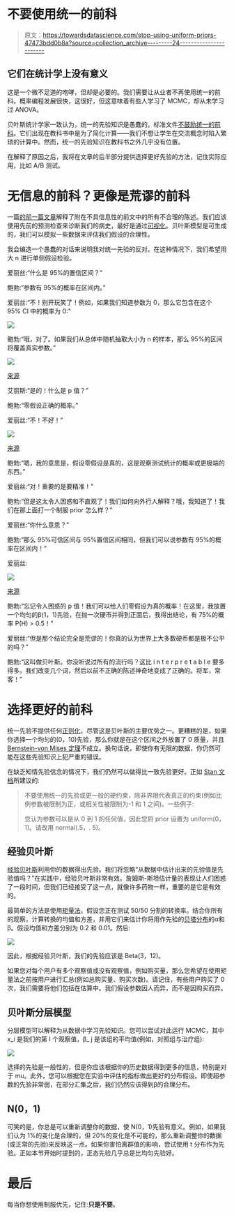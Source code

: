 # 不要使用统一的前科

> 原文：<https://towardsdatascience.com/stop-using-uniform-priors-47473bdd0b8a?source=collection_archive---------24----------------------->

## 它们在统计学上没有意义

这是一个微不足道的咆哮，但却是必要的。我们需要让从业者不再使用统一的前科。概率编程发展很快，这很好，但这意味着有些人学习了 MCMC，却从未学习过 ANOVA。

贝叶斯统计学家一致认为，统一的先验知识是愚蠢的。标准文件[不鼓励统一的前科](https://github.com/stan-dev/stan/wiki/Prior-Choice-Recommendations)。它们出现在教科书中是为了简化计算——我们不想让学生在交流概念时陷入繁琐的计算中。然而，统一的先验知识在教科书之外几乎没有位置。

在解释了原因之后，我将在文章的后半部分提供选择更好先验的方法，记住实际应用，比如 A/B 测试。

# 无信息的前科？更像是荒谬的前科

一篇[的前一篇文章](https://medium.com/analytics-vidhya/how-this-frequentist-turned-bayesian-7066e210a301?source=friends_link&sk=578af7782e8824afe55043bc5d6c2838)解释了附在不具信息性的前文中的所有不合理的陈述。我们应该使用先前的预测检查来诊断我们的病史，最好是通过[可视化](https://arxiv.org/pdf/1709.01449.pdf)。贝叶斯模型是可生成的，我们可以模拟一些数据来评估我们假设的合理性。

我会编造一个愚蠢的对话来说明我对统一先验的反对。在这种情况下，我们希望用大 n 进行单侧假设检验。

爱丽丝:“什么是 95%的置信区间？”

鲍勃:“参数有 95%的概率在区间内。”

爱丽丝:“不！别开玩笑了！例如，如果我们知道参数为 0，那么它包含在这个 95% CI 中的概率为 0:"

![](img/fcb30cb40dd8b1ca5d4dca2bd9da2488.png)

鲍勃:“哦，对了。如果我们从总体中随机抽取大小为 n 的样本，那么 95%的区间将覆盖真实参数。”

![](img/78855dd841a0dc2d5eb2dcea83f3ebae.png)

[来源](https://en.m.wikipedia.org/wiki/File:NYW-confidence-interval.svg)

艾丽斯:“是的！什么是 p 值？”

鲍勃:“零假设正确的概率。”

爱丽丝:“不！不好！”

![](img/0474aa9a8b5a4251d6620b4ba58d060f.png)

[来源](https://www.pickpik.com/spray-water-mist-cleaner-background-black-61136)

鲍勃:“嗯，我的意思是，假设零假设是真的，这是观察测试统计的概率或更极端的东西。”

爱丽丝:“对！重要的是要精准！”

鲍勃:“但是这太令人困惑和不直观了！我们如何向外行人解释？哦，我知道了！我们在那上面打一个制服 prior 怎么样？”

爱丽丝:“你什么意思？”

鲍勃:“那么 95%可信区间与 95%置信区间相同，但我们可以说参数有 95%的概率在区间内！”

爱丽丝:

![](img/fbe70453270bd6e82e7a4915b686df8e.png)

[来源](https://knowyourmeme.com/memes/wait-thats-illegal)

鲍勃:“忘记令人困惑的 p 值！我们可以给人们零假设为真的概率！在这里，我放置一个均匀的β(1，1)先验，在抛一次硬币并得到正面后，我得出结论，有 75%的概率 P(H) > 0.5！”

爱丽丝:“但是那个结论完全是荒谬的！你真的认为世界上大多数硬币都是极不公平的吗？”

鲍勃:“这叫做贝叶斯。你没听说过所有的流行吗？这比 i n t e r p r e t a b l e 要多得多。我们改变几个词，然后以前不正确的陈述神奇地变成了正确的。将军，常客！”

# 选择更好的前科

统一先验不提供任何[正则化](https://en.wikipedia.org/wiki/Regularization_(mathematics))，尽管这是贝叶斯的主要优势之一。更糟糕的是，如果你选择一个均匀的(0，10)先验，那么你就是在这个区间之外放置了 0 质量，并且 [Bernstein-von Mises 定理](https://en.wikipedia.org/wiki/Bernstein%E2%80%93von_Mises_theorem)不成立。换句话说，即使你有无限的数据，你仍然可能在这些先验知识上犯严重的错误。

在缺乏知情先验信念的情况下，我们仍然可以做得比一致先验更好。正如 [Stan 文档](https://github.com/stan-dev/stan/wiki/Prior-Choice-Recommendations)所建议的:

> 不要使用统一的先验或更一般的硬约束，除非界限代表真正的约束(例如比例参数被限制为正，或相关性被限制为-1 和 1 之间)。一些例子:
> 
> 您认为参数可以是从 0 到 1 的任何值，因此您将 prior 设置为 uniform(0，1)。请改用 normal(.5，. 5)。

## 经验贝叶斯

[经验贝叶斯](https://en.wikipedia.org/wiki/Empirical_Bayes_method)利用你的数据得出先验。我们将忽略“从数据中估计出来的先验值是先验值吗？”在实践中，经验贝叶斯非常有效。詹姆斯-斯坦估计量的表现让人们困惑了一段时间，但我们已经接受了这一点，就像许多药物一样，重要的是它是有效的。

最简单的方法是使用[矩量法](https://en.wikipedia.org/wiki/Method_of_moments_(statistics))。假设您正在测试 50/50 分割的转换率。结合你所有的观察，计算转换的均值和方差，并用它们来估计你将用作先验的[贝塔分布](https://en.wikipedia.org/wiki/Beta_distribution)的α和β。假设均值和方差分别为 0.2 和 0.01。然后:

![](img/b9f9ee8fa34bbc76456d8c359a381909.png)

因此，根据经验贝叶斯，我们的先验应该是 Beta(3，12)。

如果您对每个用户有多个观察值或没有观察值，例如购买量，那么您希望在使用矩量法之前按用户进行汇总(例如总购买量、购买次数)。请记住，有些用户购买了 0 次，我们需要将他们包括在估算中。我们假设参数因人而异，而不是因购买而异。

## 贝叶斯分层模型

分层模型可以解释为从数据中学习先验知识。您可以尝试对此运行 MCMC，其中 x_i 是我们的第 I 个观察值，β_ j 是该组的平均值(例如，对照组与治疗组):

![](img/7e778c44e3e86ee9b23b2a60227a1a88.png)

选择的先验是一般性的，但是你应该根据你的历史数据得到更多的信息，特别是对于 mu。此外，您可以根据您在实验中评估的指标做出更好的分布假设。即使超参数的先验非常弱，在部分汇集之后，我们仍然应该得到β的合理分布。

## N(0，1)

可笑的是，你总是可以重新调整你的数据，使 N(0，1)先验有意义。例如，如果我们认为 1%的变化是合理的，但 20%的变化是不可能的，那么重新调整你的数据(或正常的先验)来反映这一点。如果你害怕离群值的影响，尝试使用 t 分布作为先验。正如本节开始时提到的，正态先验几乎总是比均匀先验好。

# 最后

每当你想使用制服优先，记住:**只是不要**。